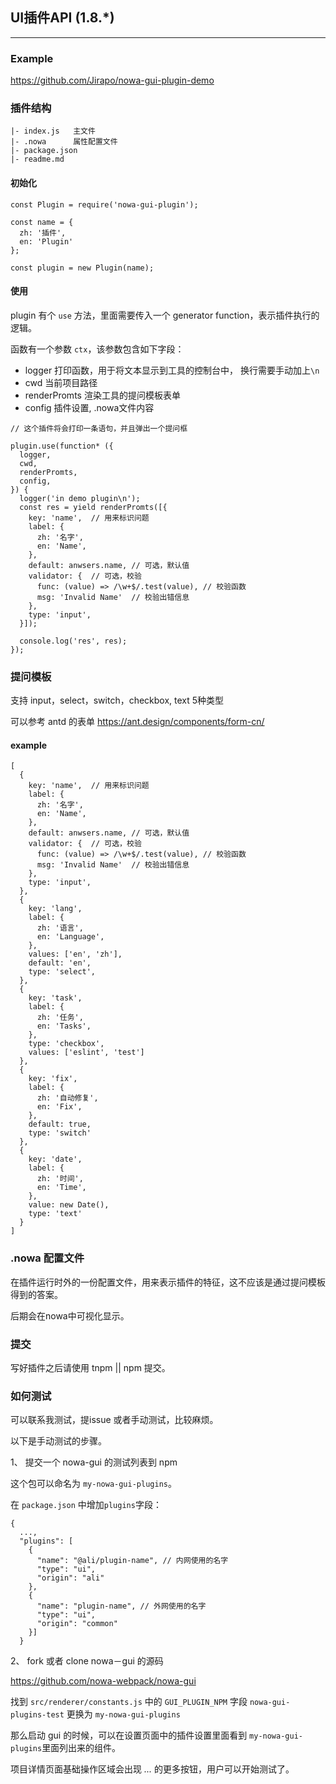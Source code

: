 ## UI插件API (1.8.*)

---

### Example

https://github.com/Jirapo/nowa-gui-plugin-demo

### 插件结构

```
|- index.js   主文件
|- .nowa      属性配置文件
|- package.json
|- readme.md
```

#### 初始化

```
const Plugin = require('nowa-gui-plugin');

const name = {
  zh: '插件',
  en: 'Plugin'
};

const plugin = new Plugin(name);
```

#### 使用

plugin 有个 `use` 方法，里面需要传入一个 generator function，表示插件执行的逻辑。

函数有一个参数 `ctx`，该参数包含如下字段：

*  logger  打印函数，用于将文本显示到工具的控制台中， 换行需要手动加上`\n`
*  cwd     当前项目路径
*  renderPromts  渲染工具的提问模板表单
*  config    插件设置, .nowa文件内容


```
// 这个插件将会打印一条语句，并且弹出一个提问框

plugin.use(function* ({
  logger,
  cwd,
  renderPromts,
  config,
}) {
  logger('in demo plugin\n');
  const res = yield renderPromts([{
    key: 'name',  // 用来标识问题
    label: {
      zh: '名字',
      en: 'Name',
    },
    default: anwsers.name, // 可选，默认值
    validator: {  // 可选，校验
      func: (value) => /\w+$/.test(value), // 校验函数
      msg: 'Invalid Name'  // 校验出错信息
    },
    type: 'input',
  }]);

  console.log('res', res);
});

```


### 提问模板

支持 input，select，switch，checkbox, text 5种类型

可以参考 antd 的表单 https://ant.design/components/form-cn/

#### example

```
[
  {
    key: 'name',  // 用来标识问题
    label: {
      zh: '名字',
      en: 'Name',
    },
    default: anwsers.name, // 可选，默认值
    validator: {  // 可选，校验
      func: (value) => /\w+$/.test(value), // 校验函数
      msg: 'Invalid Name'  // 校验出错信息
    },
    type: 'input',
  },
  {
    key: 'lang',
    label: {
      zh: '语言',
      en: 'Language',
    },
    values: ['en', 'zh'],
    default: 'en',
    type: 'select',
  },
  {
    key: 'task',
    label: {
      zh: '任务',
      en: 'Tasks',
    },
    type: 'checkbox',
    values: ['eslint', 'test']
  },
  {
    key: 'fix',
    label: {
      zh: '自动修复',
      en: 'Fix',
    },
    default: true,
    type: 'switch'
  },
  {
    key: 'date',
    label: {
      zh: '时间',
      en: 'Time',
    },
    value: new Date(),
    type: 'text'
  }
]
```

### .nowa 配置文件

在插件运行时外的一份配置文件，用来表示插件的特征，这不应该是通过提问模板得到的答案。

后期会在nowa中可视化显示。



### 提交
写好插件之后请使用 tnpm || npm 提交。

### 如何测试

可以联系我测试，提issue 或者手动测试，比较麻烦。

以下是手动测试的步骤。

1、 提交一个 nowa-gui 的测试列表到 npm

这个包可以命名为 `my-nowa-gui-plugins`。

在 `package.json` 中增加`plugins`字段：

```
{
  ...,
  "plugins": [
    {
      "name": "@ali/plugin-name", // 内网使用的名字
      "type": "ui",
      "origin": "ali"
    },
    {
      "name": "plugin-name", // 外网使用的名字
      "type": "ui",
      "origin": "common"
    }]
  }
```

2、 fork 或者 clone nowa－gui 的源码

https://github.com/nowa-webpack/nowa-gui

找到 `src/renderer/constants.js` 中的 `GUI_PLUGIN_NPM` 字段 `nowa-gui-plugins-test` 更换为 `my-nowa-gui-plugins`

那么启动 gui 的时候，可以在设置页面中的插件设置里面看到 `my-nowa-gui-plugins`里面列出来的组件。

项目详情页面基础操作区域会出现 *...* 的更多按钮，用户可以开始测试了。
